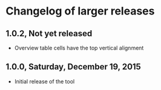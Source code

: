 Changelog of larger releases
========================================================================================================================

1.0.2, Not yet released
------------------------------------------------------------------------------------------------------------------------
* Overview table cells have the top vertical alignment

1.0.0, Saturday, December 19, 2015
------------------------------------------------------------------------------------------------------------------------
* Initial release of the tool
